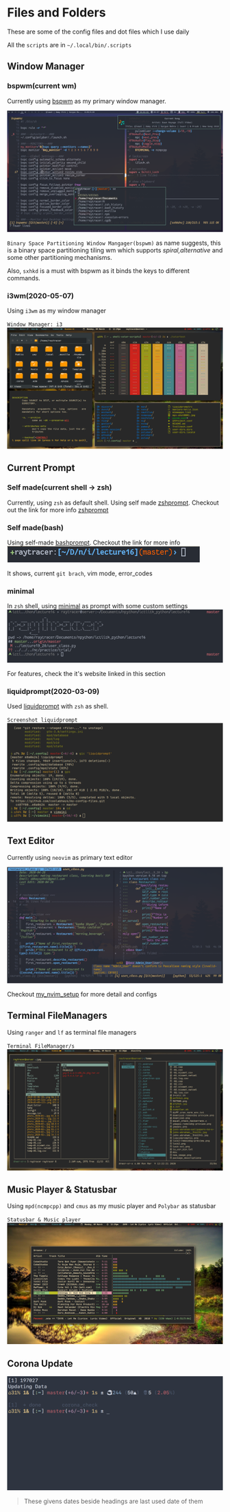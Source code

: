 # Files and Folders

These are some of the config files and dot files which I use daily

All the `scripts` are in `~/.local/bin/.scripts`

## Window Manager

### bspwm(current wm)
Currently using [bspwm](https://github.com/baskerville/bspwm) as my primary
window manager.

![bspwm_screenshot](.local/bin/screenshots/bspwm_ss.png)

`Binary Space Partitioning Window Mangager(bspwm)` as name suggests, this is
a binary space partitioning tiling wm which supports _spiral,alternative_ and
some other partitioning mechanisms.

Also, `sxhkd` is a must with bspwm as it binds the keys to different commands.

### i3wm(2020-05-07)
Using `i3wm` as my window manager

`Window Manager: i3`
![i3wm](.local/bin/screenshots/window_manageri3.png)


## Current Prompt

### Self made(current shell -> zsh)
Currently, using `zsh` as default shell. Using self made [zshprompt](https://github.com/coolabhays/my-config-files/blob/master/.zsh/current_prompt.zsh). Checkout out the link for more info
[zshprompt](.local/bin/screenshots/current_zsh_prompt.png)

### Self made(bash)
Using self-made [bashprompt](https://github.com/coolabhays/my-config-files/blob/master/.bashrc). Checkout the link for more info
![bashprompt](.local/bin/screenshots/bashprompt.png)

It shows, current `git brach`, vim mode, error_codes


### minimal
In `zsh` shell, using [minimal](https://github.com/subnixr/minimal) as prompt with some custom settings
![minimal](.local/bin/screenshots/minimal_zsh.png)

For features, check the it's website linked in this section


### liquidprompt(2020-03-09)

Used [liquidprompt](https://github.com/nojhan/liquidprompt) with `zsh` as shell.

`Screenshot liquidprompt`
![liquidprompt](.local/bin/screenshots/liquidpromptss.png)


## Text Editor

Currently using `neovim` as primary text editor

![neovim](.local/bin/screenshots/nvim_setup1.png)

Checkout [my_nvim_setup](https://github.com/coolabhays/nvim) for more detail and configs


## Terminal FileManagers
Using `ranger` and `lf` as terminal file managers

`Terminal FileManager/s`
![filemanagers](.local/bin/screenshots/filemangers_term.png)


## Music Player & Statusbar
Using `mpd(ncmpcpp)` and `cmus` as my music player and `Polybar` as statusbar

`Statusbar & Music player`
![bar&music](.local/bin/screenshots/ncmpcpp&polybar.png)

## Corona Update
![corona](.local/bin/screenshots/corona_check.png)

> These givens dates beside headings are last used date of them
